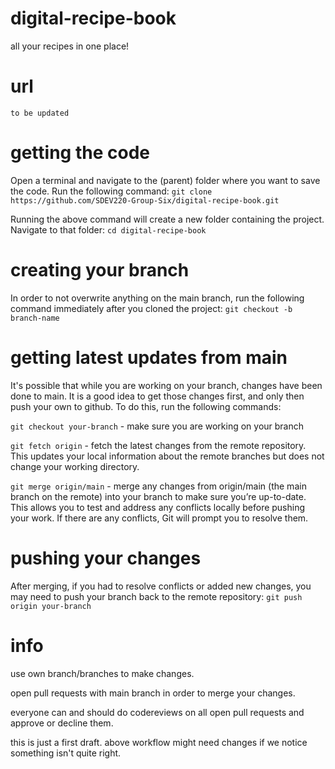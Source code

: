 # digital-recipe-book
all your recipes in one place!

# url
`to be updated`

# getting the code
Open a terminal and navigate to the (parent) folder where you want to save the code. Run the following command:
`git clone https://github.com/SDEV220-Group-Six/digital-recipe-book.git`

Running the above command will create a new folder containing the project. Navigate to that folder: `cd digital-recipe-book`

# creating your branch
In order to not overwrite anything on the main branch, run the following command immediately after you cloned the project:
`git checkout -b branch-name`

# getting latest updates from main
It's possible that while you are working on your branch, changes have been done to main. It is a good idea to get those changes first, and only then push your own to github. To do this, run the following commands:

`git checkout your-branch` - make sure you are working on your branch

`git fetch origin` - fetch the latest changes from the remote repository. This updates your local information about the remote branches but does not change your working directory.

`git merge origin/main` - merge any changes from origin/main (the main branch on the remote) into your branch to make sure you’re up-to-date. This allows you to test and address any conflicts locally before pushing your work. If there are any conflicts, Git will prompt you to resolve them.

# pushing your changes
After merging, if you had to resolve conflicts or added new changes, you may need to push your branch back to the remote repository:
`git push origin your-branch`

# info
use own branch/branches to make changes.

open pull requests with main branch in order to merge your changes.

everyone can and should do codereviews on all open pull requests and approve or decline them.

this is just a first draft. above workflow might need changes if we notice something isn't quite right.
